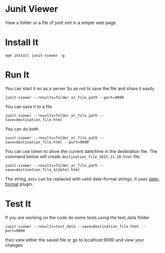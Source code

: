 Junit Viewer
============

View a folder or a file of junit xml in a simple web page

Install It
==========

```
npm install junit-viewer -g
```

Run It
======

You can start it on as a server
So as not to save the file and share it easily

```
junit-viewer --results=folder_or_file_path --port=9090
```

You can save it to a file

```
junit-viewer --results=folder_or_file_path --save=destination_file.html
```

You can do both

```
junit-viewer --results=folder_or_file_path --save=destination_file.html --port=9090
```

You can use token to show the current date/time in the destination file.
The command below will create `destination_file_2015-11-18.html` file.

```
junit-viewer --results=folder_or_file_path --save=destination_file_$[date].html
```

The string, `date` can be replaced with valid date-format strings.
It uses [date-format](https://www.npmjs.com/package/date-format) plugin.

Test It
=======

If you are working on the code do some tests using the test_data folder

```
junit-viewer --results=test_data --save=destination_file.html --port=9090
```

then view either the saved file or go to localhost:9090 and view your changes
